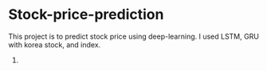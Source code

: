 # Stock-price-prediction

This project is to predict stock price using deep-learning.
I used LSTM, GRU with korea stock, and index.

1. 
